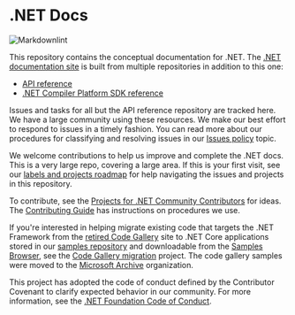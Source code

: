 # .NET Docs

![Markdownlint](https://img.shields.io/static/v1?label=Markdownlint&message=passing&color=03a9f4)

This repository contains the conceptual documentation for .NET. The [.NET documentation site](https://docs.microsoft.com/dotnet) is built from multiple repositories in addition to this one:

- [API reference](https://github.com/dotnet/dotnet-api-docs)
- [.NET Compiler Platform SDK reference](https://github.com/dotnet/roslyn-api-docs)

Issues and tasks for all but the API reference repository are tracked here. We have a large community using these resources. We make our best effort to respond to issues in a timely fashion. You can read more about our procedures for classifying and resolving issues in our [Issues policy](issues-policy.md) topic.

We welcome contributions to help us improve and complete the .NET docs. This is a very large repo, covering a large area. If this is your first visit, see our [labels and projects roadmap](styleguide/labels-projects.md) for help navigating the issues and projects in this repository.

To contribute, see the [Projects for .NET Community Contributors](https://github.com/dotnet/docs/projects/35) for ideas. The [Contributing Guide](CONTRIBUTING.md) has instructions on procedures we use.

If you're interested in helping migrate existing code that targets the .NET Framework from the [retired Code Gallery](https://docs.microsoft.com/teamblog/msdn-code-gallery-retired) site to .NET Core applications stored in our [samples repository](https://github.com/dotnet/samples) and downloadable from the [Samples Browser](https://docs.microsoft.com/samples/browse), see the [Code Gallery migration](https://github.com/dotnet/docs/projects/88) project. The code gallery samples were moved to the [Microsoft Archive](https://github.com/microsoftarchive?q=msdn-code-gallery) organization.

This project has adopted the code of conduct defined by the Contributor Covenant
to clarify expected behavior in our community.
For more information, see the [.NET Foundation Code of Conduct](https://dotnetfoundation.org/code-of-conduct).

